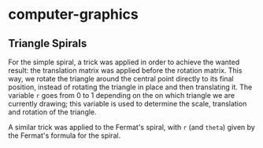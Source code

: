 # computer-graphics

## Triangle Spirals

For the simple spiral, a trick was applied in order to achieve the wanted result: the translation matrix was applied before the rotation matrix. This way, we rotate the triangle around the central point directly to its final position, instead of rotating the triangle in place and then translating it. The variable `r` goes from 0 to 1 depending on the on which triangle we are currently drawing; this variable is used to determine the scale, translation and rotation of the triangle.

A similar trick was applied to the Fermat's spiral, with `r` (and `theta`) given by the Fermat's formula for the spiral.
